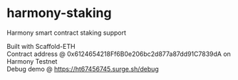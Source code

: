 # harmony-staking
Harmony smart contract staking support

Built with Scaffold-ETH <br>
Contract address @ 0x6124654218Ff6B0e206bc2d877a87dd91C7839dA on Harmony Testnet <br>
Debug demo @ https://ht67456745.surge.sh/debug
